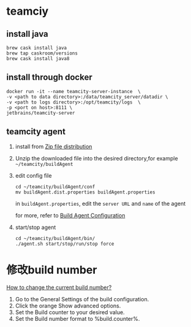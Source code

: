 # teamciy

## install java

```
brew cask install java
brew tap caskroom/versions
brew cask install java8
```


## install through docker
```
docker run -it --name teamcity-server-instance  \
-v <path to data directory>:/data/teamcity_server/datadir \
-v <path to logs directory>:/opt/teamcity/logs  \
-p <port on host>:8111 \
jetbrains/teamcity-server
```
## teamcity agent
1. install from [Zip file distribution](http://localhost:8111/update/buildAgent.zip)
2. Unzip the downloaded file into the desired directory,for example `~/teamcity/buildAgent`
3. edit config file
	
	```
	cd ~/teamcity/buildAgent/conf
	mv buildAgent.dist.properties buildAgent.properties
	```
	in `buildAgent.properties`, edit the `server URL` and `name` of the agent
	
	for more, refer to [Build Agent Configuration](https://confluence.jetbrains.com/display/TCD10/Build+Agent+Configuration)
3. start/stop agent

	```
	cd ~/teamcity/buildAgent/bin/
	./agent.sh start/stop/run/stop force
	```


# 修改build number
[How to change the current build number?](https://stackoverflow.com/questions/33384936/how-to-change-the-current-build-number)

1. Go to the General Settings of the build configuration.
2. Click the orange Show advanced options.
3. Set the Build counter to your desired value.
4. Set the Build number format to %build.counter%.